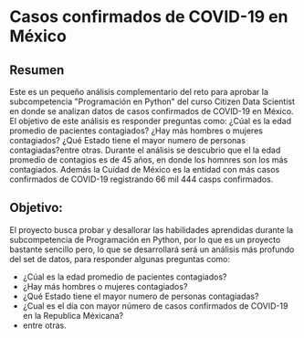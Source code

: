 # Casos confirmados de COVID-19 en México

## Resumen 

Este es un pequeño análisis complementario del reto para aprobar la subcompetencia "Programación en Python" del curso Citizen Data Scientist en donde se analizan datos de casos confirmados de COVID-19 en México. El objetivo de este análisis es responder preguntas como: ¿Cúal es la edad promedio de pacientes contagiados? ¿Hay más hombres o mujeres contagiados? ¿Qué Estado tiene el mayor numero de personas contagiadas?entre otras. Durante el análisis se descubrio que el la edad promedio de contagios es de 45 años, en donde los homnres son los más contagiados. Además la Cuidad de México es la entidad con más casos confirmados de COVID-19 registrando 66 mil 444 casps confirmados.

## Objetivo: 

El proyecto busca probar y desallorar las habilidades aprendidas durante la subcompetencia de Programación en Python, por lo que es un proyecto bastante sencillo pero, lo que se desarrollará será un análisis más profundo del set de datos, para responder algunas preguntas como:

- ¿Cúal es la edad promedio de pacientes contagiados?
- ¿Hay más hombres o mujeres contagiados?
- ¿Qué Estado tiene el mayor numero de personas contagiadas?
- ¿Cual es el día con mayor número de casos confirmados de COVID-19 en la Republica Méxicana?
- entre otras.
